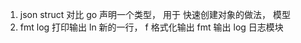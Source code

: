 1. json  struct 对比  go 声明一个类型， 用于
快速创建对象的做法，  模型
2. fmt log  打印输出
  ln  新的一行， 
  f  格式化输出
  fmt 输出
  log  日志模块   
